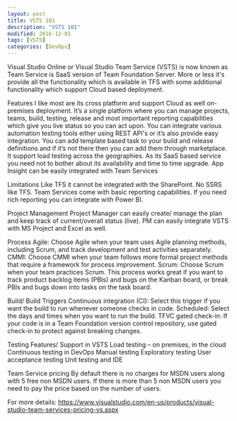 ```yaml
---
layout: post
title: VSTS 101
description: "VSTS 101"
modified: 2016-12-01
tags: [VSTS]
categories: [DevOps]
---
```



Visual Studio Online or Visual Studio Team Service (VSTS) is now known as Team Service is SaaS version of Team Foundation Server. More or less it's provide all the functionality which is available in TFS with some additional functionality which support Cloud based deployment.

Features I like most are
    its cross platform and support Cloud as well on-premises deployment.
    It’s a single platform where you can manage projects, teams, build, testing, release and most important reporting capabilities which give you live status so you can act upon.
    You can integrate various automation testing tools either using REST API's or it’s also provide easy integration.
    You can add template based task to your build and release definitions and if it’s not there then you can add them through marketplace.
    It support load testing across the geographies.
    As its SaaS based service you need not to bother about its availability and time to time upgrade.
    App Insight can be easily integrated with Team Services

Limitations
    Like TFS it cannot be integrated with the SharePoint.
    No SSRS like TFS. Team Services come with basic reporting capabilities. If you need rich reporting you can integrate with Power BI.

Project Management
    Project Manager can easily create/ manage the plan and keep track of current/overall status (live).
    PM can easily integrate VSTS with MS Project and Excel as well.

Process
    Agile: Choose Agile when your team uses Agile planning methods, including Scrum, and track development and test activities separately.
    CMMI: Choose CMMI when your team follows more formal project methods that require a framework for process improvement.
    Scrum: Choose Scrum when your team practices Scrum. This process works great if you want to track product backlog items (PBIs) and bugs on the Kanban board, or break PBIs and bugs down into tasks on the task board.

Build/ Build Triggers
    Continuous integration (CI): Select this trigger if you want the build to run whenever someone checks in code. 
    Scheduled: Select the days and times when you want to run the build.
    TFVC gated check-in: If your code is in a Team Foundation version control repository, use gated check-in to protect against breaking changes.

Testing Features/ Support in VSTS
    Load testing – on premises, in the cloud
    Continuous testing in DevOps
    Manual testing
    Exploratory testing
    User acceptance testing
    Unit testing and IDE

Team Service pricing
    By default there is no charges for MSDN users along with 5 free non MSDN users. If there is more than 5 non MSDN users you need to pay the price based on the number of users.

For more details: https://www.visualstudio.com/en-us/products/visual-studio-team-services-pricing-vs.aspx